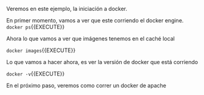 Veremos en este ejemplo, la iniciación a docker.

En primer momento, vamos a ver que este corriendo el docker engine.
`docker ps`{{EXECUTE}}

Ahora lo que vamos a ver que imágenes tenemos en el caché local

`docker images`{{EXECUTE}}

Lo que vamos a hacer ahora, es ver la versión de docker que está corriendo

`docker -v`{{EXECUTE}}

En el próximo paso, veremos como correr un docker de apache
